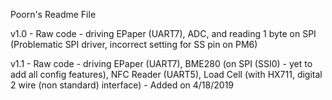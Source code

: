 Poorn's Readme File

v1.0 - Raw code - driving EPaper (UART7), ADC, and reading 1 byte on SPI (Problematic SPI driver, incorrect setting for SS pin on PM6)

v1.1 - Raw code - driving EPaper (UART7), BME280 (on SPI (SSI0) - yet to add all config features), NFC Reader (UART5), Load Cell (with HX711, digital 2 wire (non standard) interface) - Added on 4/18/2019 
